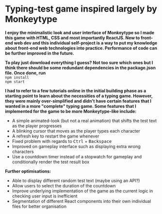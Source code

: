 # Typing-test game inspired largely by Monkeytype

**I enjoy the minimalistic look and user interface of Monkeytype so I made this game with HTML, CSS and most importantly ReactJS. New to front-end web dev and this individual self-project is a way to put my knowledge about front-end web technologies into practice. Performance of code can be further improved in the future.**

**To play just download everything I guess? Not too sure which ones but I think there should be some redundant dependencies in the package.json file. Once done, run**\
`npm install`\
`npm start`

**I had to refer to a few tutorials online in the initial building phase as a starting point to learn about the necessities of a typing game. However, they were mainly over-simplified and didn't have certain features that I wanted in a more "complete" typing game. Some features that I implemented for the game to be more Monkeytype-like include:**
- A simple animated-look (but not a real animation) that shifts the test text as the player progresses
- A blinking cursor that moves as the player types each character
- A refresh key to restart the game whenever
- Fixed problem with regards to <kbd>Ctrl</kbd> + <kbd>Backspace</kbd>
- Improved on gameplay interface such as displaying extra wrong characters
- Use a countdown timer instead of a stopwatch for gameplay and conditionally render the test result box

**Further optimisations:**
- Able to display different random test text (maybe using an API?)
- Allow users to select the duration of the countdown
- Improve underlying implementation of the game as the current logic in checking user input is inefficient
- Segmentation of different React components into their own individual files for better organisation
